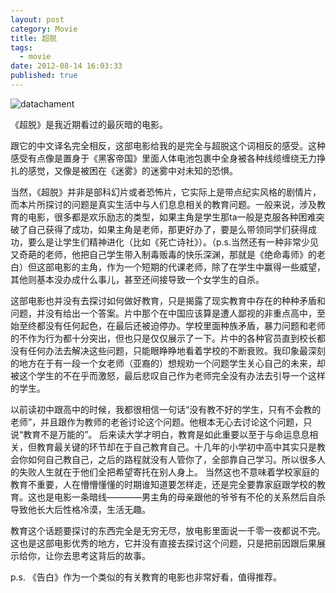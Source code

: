 ```yaml
---
layout: post
category: Movie
title: 超脱
tags:
  - movie
date: 2012-08-14 16:03:33
published: true
---
```


<img src="http://upload.wikimedia.org/wikipedia/en/thumb/2/20/Detachment_poster.jpg/220px-Detachment_poster.jpg" title="datachament" />


《超脱》是我近期看过的最灰暗的电影。

跟它的中文译名完全相反，这部电影给我的是完全与超脱这个词相反的感受。这种感受有点像是置身于《黑客帝国》里面人体电池包裹中全身被各种线缆缠绕无力挣扎的感觉，又像是被困在《迷雾》的迷雾中对未知的恐惧。


当然，《超脱》并非是部科幻片或者恐怖片，它实际上是带点纪实风格的剧情片，而本片所探讨的问题是真实生活中与人们息息相关的教育问题。一般来说，涉及教育的电影，很多都是欢乐励志的类型，如果主角是学生那ta一般是克服各种困难突破了自己获得了成功，如果主角是老师，那更好办了，要是么带领同学们获得成功，要么是让学生们精神进化（比如《死亡诗社》）。（p.s.当然还有一种非常少见又奇葩的老师，他把自己学生带入制毒贩毒的快乐深渊，那就是《绝命毒师》的老白）但这部电影的主角，作为一个短期的代课老师，除了在学生中赢得一些威望，其他则基本没办成什么事儿，甚至还间接导致一个女学生的自杀。


这部电影也并没有去探讨如何做好教育，只是揭露了现实教育中存在的种种矛盾和问题，并没有给出一个答案。片中那个在中国应该算是遭人鄙视的非重点高中，至始至终都没有任何起色，在最后还被迫停办。学校里面种族矛盾，暴力问题和老师的不作为行为都十分突出，但也只是仅仅展示了一下。片中的各种官员直到校长都没有任何办法去解决这些问题，只能眼睁睁地看着学校的不断衰败。我印象最深刻的地方在于有一段一个女老师（亚裔的）想规劝一个问题学生关心自己的未来，却被这个学生的不在乎而激怒，最后悲叹自己作为老师完全没有办法去引导一个这样的学生。


以前读初中跟高中的时候，我都很相信一句话“没有教不好的学生，只有不会教的老师”，并且跟作为教师的老爸讨论这个问题。他根本无心去讨论这个问题，只说“教育不是万能的”。 后来读大学才明白，教育是如此重要以至于与命运息息相关，但教育最关键的环节却在于自己教育自己。十几年的小学初中高中其实只是教会你如何自己教自己，之后的路程就没有人管你了，全部靠自己学习。所以很多人的失败人生就在于他们全把希望寄托在别人身上。 当然这也不意味着学校家庭的教育不重要，人在懵懵懂懂的时期谁知道要怎样走，还是完全要靠家庭跟学校的教育。这也是电影一条暗线————男主角的母亲跟他的爷爷有不伦的关系然后自杀导致他长大后性格冷漠，生活无趣。


教育这个话题要探讨的东西完全是无穷无尽，放电影里面说一千零一夜都说不完。这也是这部电影优秀的地方，它并没有直接去探讨这个问题，只是把前因跟后果展示给你，让你去思考这背后的故事。


p.s. 《告白》作为一个类似的有关教育的电影也非常好看，值得推荐。